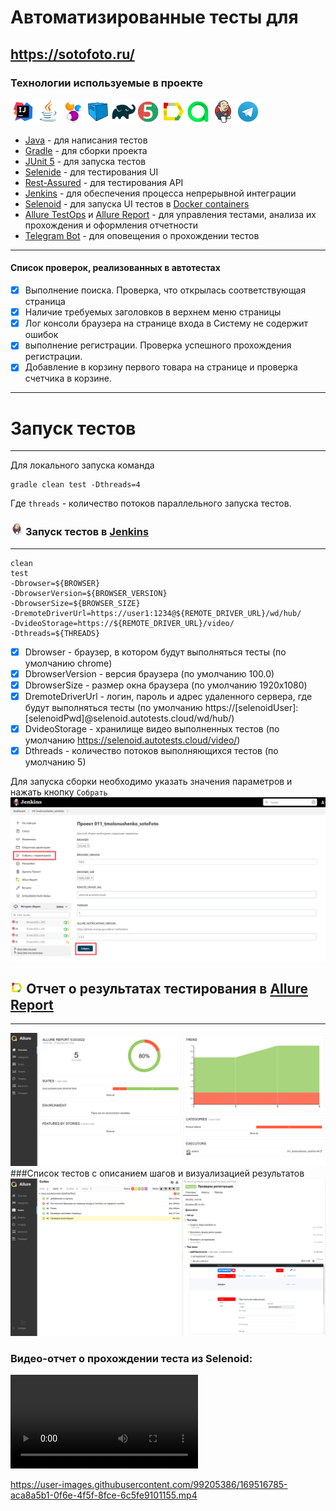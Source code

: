 # Автоматизированные тесты для 
https://sotofoto.ru/
---

### Технологии используемые в проекте
![Intelij_IDEA](images/icons/Intelij_IDEA.png)![Java](images/icons/Java.png)![Selenide](images/icons/Selenide.png)![Selenoid](images/icons/Selenoid.png)![Gradle](images/icons/Gradle.png)![JUnit5](images/icons/JUnit5.png)![Allure Report](images/icons/Allure_Report.png)![AllureTestOps](images/icons/AllureTestOps.png)![Jenkins](images/icons/Jenkins.png)![Telegram](images/icons/Telegram.png)

* [Java](https://www.oracle.com/java/) - для написания тестов
* [Gradle](https://gradle.org) - для сборки проекта
* [JUnit 5](https://junit.org/junit5/) - для запуска тестов
* [Selenide](https://selenide.org) - для тестирования UI
* [Rest-Assured](https://rest-assured.io) - для тестирования API
* [Jenkins](https://www.jenkins.io/) - для обеспечения процесса непрерывной интеграции
* [Selenoid](https://aerokube.com/selenoid/) - для запуска UI тестов в [Docker containers](https://www.docker.com/resources/what-container)
* [Allure TestOps](https://docs.qameta.io/allure-testops/) и [Allure Report](http://allure.qatools.ru) - для управления тестами, анализа их прохождения и оформления отчетности
* [Telegram Bot](https://core.telegram.org/bots) - для оповещения о прохождении тестов
---

#### Список проверок, реализованных в автотестах
- [x] Выполнение поиска. Проверка, что открылась соответствующая страница 
- [x] Наличие требуемых заголовков в верхнем меню страницы
- [x] Лог консоли браузера на странице входа в Систему не содержит ошибок
- [x] выполнение регистрации. Проверка успешного прохождения регистрации.
- [x] Добавление в корзину первого товара на странице и проверка счетчика в корзине.

---
# Запуск тестов
---
Для локального запуска команда
```
gradle clean test -Dthreads=4

```
Где `threads` - количество потоков параллельного запуска тестов.

### <img width="4%" title="Jenkins" src="images/icons/Jenkins.png"> Запуск тестов в [Jenkins](https://jenkins.autotests.cloud/job/011_tmolonushenko_sotoFoto/)

---

```
clean
test
-Dbrowser=${BROWSER}  
-DbrowserVersion=${BROWSER_VERSION} 
-DbrowserSize=${BROWSER_SIZE}  
-DremoteDriverUrl=https://user1:1234@${REMOTE_DRIVER_URL}/wd/hub/ 
-DvideoStorage=https://${REMOTE_DRIVER_URL}/video/ 
-Dthreads=${THREADS} 

```

- [x] Dbrowser - браузер, в котором будут выполняться тесты (по умолчанию chrome)
- [x] DbrowserVersion - версия браузера (по умолчанию 100.0)
- [x] DbrowserSize - размер окна браузера (по умолчанию 1920x1080)
- [x] DremoteDriverUrl - логин, пароль и адрес удаленного сервера, где будут выполняться тесты (по умолчанию https://[selenoidUser]:[selenoidPwd]@selenoid.autotests.cloud/wd/hub/)
- [x] DvideoStorage - хранилище видео выполненных тестов (по умолчанию https://selenoid.autotests.cloud/video/)
- [x] Dthreads - количество потоков выполняющихся тестов (по умолчанию 5)

Для запуска сборки необходимо указать значения параметров и нажать кнопку `Собрать`
![Jenkins](images/jenkins_sborkaP.jpg)

## <img width="4%" title="Allure Report" src="images/icons/Allure_Report.png"> Отчет о результатах тестирования в [Allure Report](https://jenkins.autotests.cloud/job/011_tmolonushenko_sotoFoto/allure/)

----

![Allure Report](images/Allure_ReportOver.png)
###Список тестов c описанием шагов и визуализацией результатов
![Allure Report](images/Allure_ReportTest.png)


### Видео-отчет о прохождении теста из Selenoid:
![Selenoid](images/videoOtchet.mp4)



https://user-images.githubusercontent.com/99205386/169516785-aca8a5b1-0f6e-4f5f-8fce-6c5fe9101155.mp4

